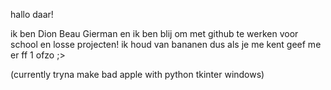 hallo daar! 

ik ben Dion Beau Gierman en ik ben blij om met github te werken voor school en losse projecten! 
ik houd van bananen dus als je me kent geef me er ff 1 ofzo ;>

(currently tryna make bad apple with python tkinter windows)